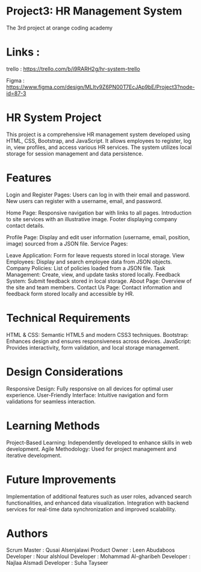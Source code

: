 # Project3: HR Management System
The 3rd project at orange coding academy 

# Links :
trello : https://trello.com/b/i9RARH2g/hr-system-trello

Figma : https://www.figma.com/design/MLItv9Z6PN00T7EcJAp9bE/Project3?node-id=87-3

# HR System Project
This project is a comprehensive HR management system developed using HTML, CSS, Bootstrap, and JavaScript. It allows employees to register, log in, view profiles, and access various HR services. The system utilizes local storage for session management and data persistence.

# Features
Login and Register Pages:
Users can log in with their email and password.
New users can register with a username, email, and password.

Home Page:
Responsive navigation bar with links to all pages.
Introduction to site services with an illustrative image.
Footer displaying company contact details.

Profile Page:
Display and edit user information (username, email, position, image) sourced from a JSON file.
Service Pages:

Leave Application: Form for leave requests stored in local storage.
View Employees: Display and search employee data from JSON objects.
Company Policies: List of policies loaded from a JSON file.
Task Management: Create, view, and update tasks stored locally.
Feedback System: Submit feedback stored in local storage.
About Page:
Overview of the site and team members.
Contact Us Page:
Contact information and feedback form stored locally and accessible by HR.
# Technical Requirements
HTML & CSS: Semantic HTML5 and modern CSS3 techniques.
Bootstrap: Enhances design and ensures responsiveness across devices.
JavaScript: Provides interactivity, form validation, and local storage management.
# Design Considerations
Responsive Design: Fully responsive on all devices for optimal user experience.
User-Friendly Interface: Intuitive navigation and form validations for seamless interaction.
# Learning Methods
Project-Based Learning: Independently developed to enhance skills in web development.
Agile Methodology: Used for project management and iterative development.
# Future Improvements
Implementation of additional features such as user roles, advanced search functionalities, and enhanced data visualization.
Integration with backend services for real-time data synchronization and improved scalability.

# Authors
Scrum Master : Qusai Alsenjalawi
Product Owner : Leen Abudaboos
Developer : Nour alshloul
Developer : Mohammad Al-gharibeh
Developer : Najlaa Alsmadi
Developer : Suha Tayseer
